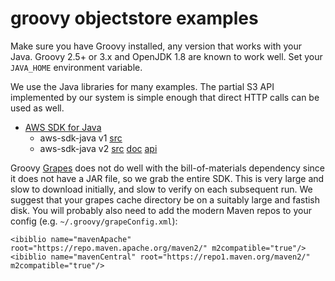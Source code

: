 # groovy objectstore examples

Make sure you have Groovy installed, any version that
works with your Java. Groovy 2.5+ or 3.x and OpenJDK 1.8
are known to work well. Set your `JAVA_HOME` environment
variable.

We use the Java libraries for many examples.
The partial S3 API implemented by our system is simple
enough that direct HTTP calls can be used as well.

 * [AWS SDK for Java](https://aws.amazon.com/sdk-for-java/)
   * aws-sdk-java v1 [src](https://github.com/aws/aws-sdk-java)
   * aws-sdk-java v2 [src](https://github.com/aws/aws-sdk-java-v2)
   [doc](https://docs.aws.amazon.com/sdk-for-java/v2/developer-guide/welcome.html)
   [api](https://sdk.amazonaws.com/java/api/latest/)

Groovy [Grapes](http://groovy-lang.org/grape.html) does not do well
with the bill-of-materials dependency since it does not have a JAR file,
so we grab the entire SDK.
This is very large and slow to download initially, and slow to verify
on each subsequent run. We suggest that your grapes cache directory
be on a suitably large and fastish disk.
You will probably also need to add the modern Maven repos to your
config (e.g. `~/.groovy/grapeConfig.xml`):

    <ibiblio name="mavenApache" root="https://repo.maven.apache.org/maven2/" m2compatible="true"/>
    <ibiblio name="mavenCentral" root="https://repo1.maven.org/maven2/" m2compatible="true"/>

